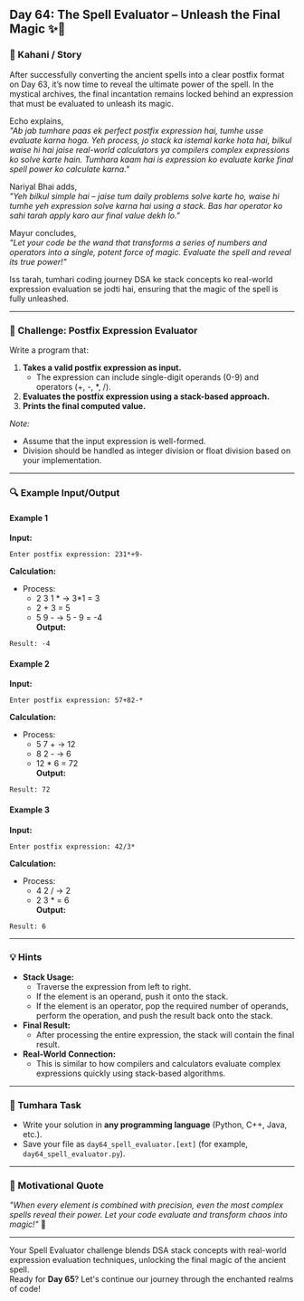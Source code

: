 ## **Day 64: The Spell Evaluator – Unleash the Final Magic** ✨🧮

### **📜 Kahani / Story**  
After successfully converting the ancient spells into a clear postfix format on Day 63, it’s now time to reveal the ultimate power of the spell. In the mystical archives, the final incantation remains locked behind an expression that must be evaluated to unleash its magic.  

Echo explains,  
*"Ab jab tumhare paas ek perfect postfix expression hai, tumhe usse evaluate karna hoga. Yeh process, jo stack ka istemal karke hota hai, bilkul waise hi hai jaise real-world calculators ya compilers complex expressions ko solve karte hain. Tumhara kaam hai is expression ko evaluate karke final spell power ko calculate karna."*

Nariyal Bhai adds,  
*"Yeh bilkul simple hai – jaise tum daily problems solve karte ho, waise hi tumhe yeh expression solve karna hai using a stack. Bas har operator ko sahi tarah apply karo aur final value dekh lo."*

Mayur concludes,  
*"Let your code be the wand that transforms a series of numbers and operators into a single, potent force of magic. Evaluate the spell and reveal its true power!"*

Iss tarah, tumhari coding journey DSA ke stack concepts ko real-world expression evaluation se jodti hai, ensuring that the magic of the spell is fully unleashed.

---

### **🎯 Challenge: Postfix Expression Evaluator**  
Write a program that:  
1. **Takes a valid postfix expression as input.**  
   - The expression can include single-digit operands (0-9) and operators (+, -, *, /).  
2. **Evaluates the postfix expression using a stack-based approach.**  
3. **Prints the final computed value.**

*Note:*  
- Assume that the input expression is well-formed.  
- Division should be handled as integer division or float division based on your implementation.

---

### **🔍 Example Input/Output**

#### **Example 1**  
**Input:**  
```
Enter postfix expression: 231*+9-
```  
**Calculation:**  
- Process:  
  - 2 3 1 * → 3*1 = 3  
  - 2 + 3 = 5  
  - 5 9 - → 5 - 9 = -4  
**Output:**  
```
Result: -4
```

#### **Example 2**  
**Input:**  
```
Enter postfix expression: 57+82-*
```  
**Calculation:**  
- Process:  
  - 5 7 + → 12  
  - 8 2 - → 6  
  - 12 * 6 = 72  
**Output:**  
```
Result: 72
```

#### **Example 3**  
**Input:**  
```
Enter postfix expression: 42/3*
```  
**Calculation:**  
- Process:  
  - 4 2 / → 2  
  - 2 3 * = 6  
**Output:**  
```
Result: 6
```

---

### **💡 Hints**  
- **Stack Usage:**  
  - Traverse the expression from left to right.  
  - If the element is an operand, push it onto the stack.  
  - If the element is an operator, pop the required number of operands, perform the operation, and push the result back onto the stack.
- **Final Result:**  
  - After processing the entire expression, the stack will contain the final result.
- **Real-World Connection:**  
  - This is similar to how compilers and calculators evaluate complex expressions quickly using stack-based algorithms.

---

### **📝 Tumhara Task**  
- Write your solution in **any programming language** (Python, C++, Java, etc.).  
- Save your file as `day64_spell_evaluator.[ext]` (for example, `day64_spell_evaluator.py`).

---

### **🌟 Motivational Quote**  
*"When every element is combined with precision, even the most complex spells reveal their power. Let your code evaluate and transform chaos into magic!"* 🚀

---

Your Spell Evaluator challenge blends DSA stack concepts with real-world expression evaluation techniques, unlocking the final magic of the ancient spell.  
Ready for **Day 65**? Let's continue our journey through the enchanted realms of code!